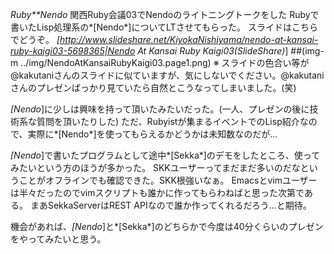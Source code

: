 *Ruby**Nendo* 関西Ruby会議03でNendoのライトニングトークをした
Rubyで書いたLisp処理系の*[Nendo*]についてLTさせてもらった。
スライドはこちらでどうぞ。
 *[http://www.slideshare.net/KiyokaNishiyama/nendo-at-kansai-ruby-kaigi03-5698365|Nendo At Kansai Ruby Kaigi03(SlideShare)*]
 ##(img-m ../img/NendoAtKansaiRubyKaigi03.page1.png)
※ スライドの色合い等が@kakutaniさんのスライドに似ていますが、気にしないでください。@kakutaniさんのプレゼンばっかり見ていたら自然とこうなってしまいました。(笑)

*[Nendo*]に少しは興味を持って頂いたみたいだった。(一人、プレゼンの後に技術系な質問を頂いたりした)
ただ、Rubyistが集まるイベントでのLisp紹介なので、実際に*[Nendo*]を使ってもらえるかどうかは未知数なのだが…

*[Nendo*]で書いたプログラムとして途中*[Sekka*]のデモをしたところ、使ってみたいという方のほうが多かった。
SKKユーザーってまだまだ多いのだなということがオフラインでも確認できた。SKK根強いなぁ。
Emacsとvimユーザーは半々だったのでvimスクリプトも誰かに作ってもらわねばと思った次第である。
まあSekkaServerはREST APIなので誰か作ってくれるだろう…と期待。

機会があれば、*[Nendo*]と*[Sekka*]のどちらかで今度は40分くらいのプレゼンをやってみたいと思う。
